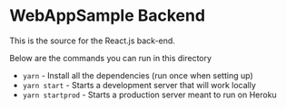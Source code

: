 # WebAppSample Backend

This is the source for the React.js back-end. 

Below are the commands you can run in this directory
- `yarn` - Install all the dependencies (run once when setting up)
- `yarn start` - Starts a development server that will work locally
- `yarn startprod` - Starts a production server meant to run on Heroku

